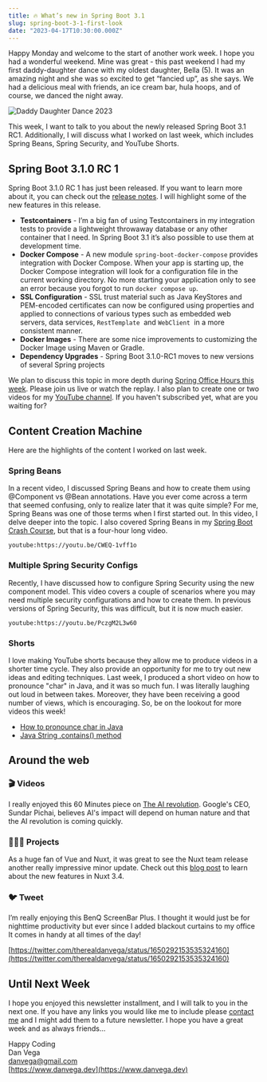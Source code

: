 ```yaml
---
title: 🔥 What’s new in Spring Boot 3.1
slug: spring-boot-3-1-first-look
date: "2023-04-17T10:30:00.000Z"
---
```


Happy Monday and welcome to the start of another work week. I hope you had a wonderful weekend. Mine was great - this past weekend I had my first daddy-daughter dance with my oldest daughter, Bella (5). It was an amazing night and she was so excited to get “fancied up”, as she says. We had a delicious meal with friends, an ice cream bar, hula hoops, and of course, we danced the night away.

![Daddy Daughter Dance 2023](/images/newsletter/2023/04/17/daddy-daughter-dance.png)

This week, I want to talk to you about the newly released Spring Boot 3.1 RC1. Additionally, I will discuss what I worked on last week, which includes Spring Beans, Spring Security, and YouTube Shorts.

## Spring Boot 3.1.0 RC 1

Spring Boot 3.1.0 RC 1 has just been released. If you want to learn more about it, you can check out the [release notes](https://github.com/spring-projects/spring-boot/wiki/Spring-Boot-3.1.0-RC1-Release-Notes). I will highlight some of the new features in this release.

- **Testcontainers** - I’m a big fan of using Testcontainers in my integration tests to provide a lightweight throwaway database or any other container that I need. In Spring Boot 3.1 it’s also possible to use them at development time.
- **Docker Compose** - A new module `spring-boot-docker-compose` provides integration with Docker Compose. When your app is starting up, the Docker Compose integration will look for a configuration file in the current working directory. No more starting your application only to see an error because you forgot to run `docker compose up`.
- **SSL Configuration** - SSL trust material such as Java KeyStores and PEM-encoded certificates can now be configured using properties and applied to connections of various types such as embedded web servers, data services, `RestTemplate`
   and `WebClient`
   in a more consistent manner.
- **Docker Images** - There are some nice improvements to customizing the Docker Image using Maven or Gradle.
- **Dependency Upgrades** - Spring Boot 3.1.0-RC1 moves to new versions of several Spring projects

We plan to discuss this topic in more depth during [Spring Office Hours this week](https://youtube.com/live/lLykB3GI1Cs?feature=share). Please join us live or watch the replay. I also plan to create one or two videos for my [YouTube channel](https://www.youtube.com/@danvega). If you haven't subscribed yet, what are you waiting for?

## Content Creation Machine

Here are the highlights of the content I worked on last week.

### Spring Beans

In a recent video, I discussed Spring Beans and how to create them using @Component vs @Bean annotations. Have you ever come across a term that seemed confusing, only to realize later that it was quite simple? For me, Spring Beans was one of those terms when I first started out. In this video, I delve deeper into the topic. I also covered Spring Beans in my [Spring Boot Crash Course](https://youtu.be/UgX5lgv4uVM), but that is a four-hour long video.

`youtube:https://youtu.be/CWEQ-1vff1o`

### Multiple Spring Security Configs

Recently, I have discussed how to configure Spring Security using the new component model. This video covers a couple of scenarios where you may need multiple security configurations and how to create them. In previous versions of Spring Security, this was difficult, but it is now much easier.

`youtube:https://youtu.be/PczgM2L3w60`

### Shorts

I love making YouTube shorts because they allow me to produce videos in a shorter time cycle. They also provide an opportunity for me to try out new ideas and editing techniques. Last week, I produced a short video on how to pronounce "char" in Java, and it was so much fun. I was literally laughing out loud in between takes. Moreover, they have been receiving a good number of views, which is encouraging. So, be on the lookout for more videos this week!

- [How to pronounce char in Java](https://youtube.com/shorts/YTcoGEIuRUQ?feature=share)
- [Java String .contains() method](https://youtube.com/shorts/nSYpFhlUFzM?feature=share)

## Around the web

### 🎬 Videos

I really enjoyed this 60 Minutes piece on [The AI revolution](https://www.youtube.com/watch?v=880TBXMuzmk). Google's CEO, Sundar Pichai, believes AI's impact will depend on human nature and that the AI revolution is coming quickly.

### 👨🏼‍💻 Projects

As a huge fan of Vue and Nuxt, it was great to see the Nuxt team release another really impressive minor update. Check out this [blog post](https://nuxt.com/blog/v3-4) to learn about the new features in Nuxt 3.4.

### 🐦 Tweet

I’m really enjoying this BenQ ScreenBar Plus. I thought it would just be for nighttime productivity but ever since I added blackout curtains to my office It comes in handy at all times of the day!

[https://twitter.com/therealdanvega/status/1650292153535324160](https://twitter.com/therealdanvega/status/1650292153535324160)

## Until Next Week

I hope you enjoyed this newsletter installment, and I will talk to you in the next one. If you have any links you would like me to include please [contact me](http://twitter.com/therealdanvega) and I might add them to a future newsletter. I hope you have a great week and as always friends...

Happy Coding<br/>
Dan Vega<br/>
danvega@gmail.com<br/>
[https://www.danvega.dev](https://www.danvega.dev)

